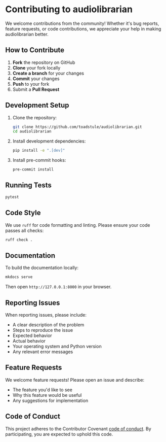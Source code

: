 # Contributing to audiolibrarian

We welcome contributions from the community! Whether it's bug reports, feature requests, or code
contributions, we appreciate your help in making audiolibrarian better.

## How to Contribute

1. **Fork** the repository on GitHub
2. **Clone** your fork locally
3. **Create a branch** for your changes
4. **Commit** your changes
5. **Push** to your fork
6. Submit a **Pull Request**

## Development Setup

1. Clone the repository:

   ```bash
   git clone https://github.com/toadstule/audiolibrarian.git
   cd audiolibrarian
   ```

2. Install development dependencies:

   ```bash
   pip install -e ".[dev]"
   ```

3. Install pre-commit hooks:

   ```bash
   pre-commit install
   ```

## Running Tests

```bash
pytest
```

## Code Style

We use `ruff` for code formatting and linting. Please ensure your code passes all checks:

```bash
ruff check .
```

## Documentation

To build the documentation locally:

```bash
mkdocs serve
```

Then open `http://127.0.0.1:8000` in your browser.

## Reporting Issues

When reporting issues, please include:

- A clear description of the problem
- Steps to reproduce the issue
- Expected behavior
- Actual behavior
- Your operating system and Python version
- Any relevant error messages

## Feature Requests

We welcome feature requests! Please open an issue and describe:

- The feature you'd like to see
- Why this feature would be useful
- Any suggestions for implementation

## Code of Conduct

This project adheres to the Contributor Covenant [code of conduct](CODE_OF_CONDUCT.md).
By participating, you are expected to uphold this code.
